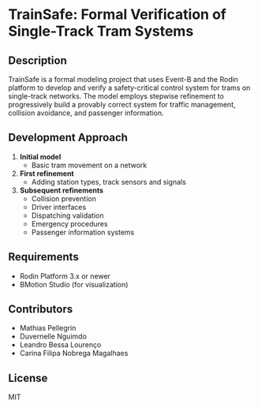 # TrainSafe: Formal Verification of Single-Track Tram Systems

## Description
TrainSafe is a formal modeling project that uses Event-B and the Rodin platform to develop and verify a safety-critical control system for trams on single-track networks. The model employs stepwise refinement to progressively build a provably correct system for traffic management, collision avoidance, and passenger information.

## Development Approach
1. **Initial model**  
   - Basic tram movement on a network  
2. **First refinement**  
   - Adding station types, track sensors and signals  
3. **Subsequent refinements**  
   - Collision prevention  
   - Driver interfaces  
   - Dispatching validation  
   - Emergency procedures  
   - Passenger information systems  

## Requirements
- Rodin Platform 3.x or newer  
- BMotion Studio (for visualization)  

## Contributors
- Mathias Pellegrin  
- Duvernelle Nguimdo  
- Leandro Bessa Lourenço  
- Carina Filipa Nobrega Magalhaes  

## License
MIT
